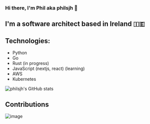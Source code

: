 ### Hi there, I'm Phil aka philsjh 👋

## I'm a software architect based in Ireland 🇮🇪

## Technologies:
- Python
- Go
- Rust (in progress)
- JavaScript (nextjs, react) (learning)
- AWS
- Kubernetes

![philsjh's GitHub stats](https://github-readme-stats.vercel.app/api?username=philsjh&count_private=true&show_icons=true&theme=tokyonight&include_all_commits=true)

## Contributions

![image](https://github.com/user-attachments/assets/c0075003-227b-40c1-ae48-a5105ae9e332)

